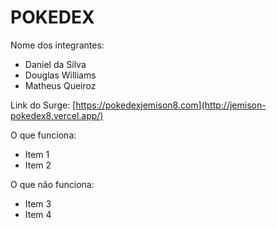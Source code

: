 # POKEDEX

Nome dos integrantes: 
- Daniel da Silva
- Douglas Williams
- Matheus Queiroz

Link do Surge: [https://pokedexjemison8.com](http://jemison-pokedex8.vercel.app/)

O que funciona:
- Item 1
- Item 2

O que não funciona: 
- Item 3
- Item 4
